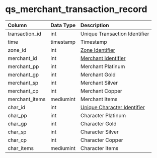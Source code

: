 # qs\_merchant\_transaction\_record

| Column | Data Type | Description |
| :--- | :--- | :--- |
| transaction\_id | int | Unique Transaction Identifier |
| time | timestamp | Timestamp |
| zone\_id | int | [Zone Identifier](https://eqemu.gitbook.io/server/categories/reference-lists/zones) |
| merchant\_id | int | [Merchant Identifier](../merchants/merchantlist.md) |
| merchant\_pp | int | Merchant Platinum |
| merchant\_gp | int | Merchant Gold |
| merchant\_sp | int | Merchant Silver |
| merchant\_cp | int | Merchant Copper |
| merchant\_items | mediumint | Merchant Items |
| char\_id | int | [Unique Character Identifier](../characters/character_data.md) |
| char\_pp | int | Character Platinum |
| char\_gp | int | Character Gold |
| char\_sp | int | Character Silver |
| char\_cp | int | Character Copper |
| char\_items | mediumint | Character Items |

